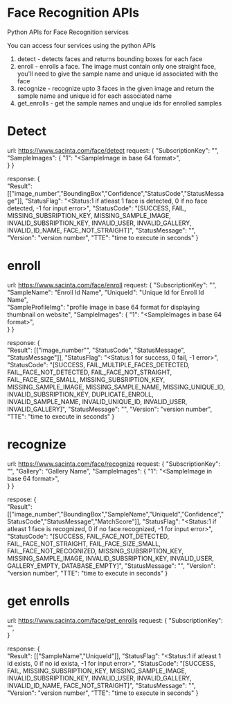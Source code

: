 # Face Recognition APIs
Python APIs for Face Recognition services

You can access four services using the python APIs
1. detect - detects faces and returns bounding boxes for each face
2. enroll - enrolls a face. The image must contain only one straight face, you'll need to give the sample name and unique id associated with the face
3. recognize - recognize upto 3 faces in the given image and return the sample name and unique id for each associated name
4. get_enrolls - get the sample names and unqiue ids for enrolled samples

# Detect
url: https://www.sacinta.com/face/detect
request:
{
    "SubscriptionKey": "<Subscription Key>",
    "SampleImages": {
        "1": "<SampleImage in base 64 format>",        
    }
}

response:
{	
	"Result": [["image_number","BoundingBox","Confidence","StatusCode","StatusMessage"]],
    "StatusFlag": "<Status:1 if atleast 1 face is detected, 0 if no face detected, -1 for input error>",
    "StatusCode": "[SUCCESS, FAIL, MISSING_SUBSRIPTION_KEY, MISSING_SAMPLE_IMAGE, INVALID_SUBSRIPTION_KEY, INVALID_USER, INVALID_GALLERY, INVALID_ID_NAME, FACE_NOT_STRAIGHT]",
    "StatusMessage": "<a message description>",
	"Version": "version number",
	"TTE": "time to execute in seconds"
} 

# enroll
url: https://www.sacinta.com/face/enroll
request:
{
    "SubscriptionKey": "<Subscription Key>",
	"SampleName": "Enroll Id Name",
    "UniqueId": "Unique Id for Enroll Id Name", 	
    "SampleProfileImg": "profile image in base 64 format for displaying thumbnail on website",
    "SampleImages": {
        "1": "<SampleImages in base 64 format>",        
    }
}

response:
{	
	"Result": [["image_number"", "StatusCode", "StatusMessage", "StatusMessage"]],
    "StatusFlag": "<Status:1 for success, 0 fail, -1 error>",
    "StatusCode": "[SUCCESS, FAIL_MULTIPLE_FACES_DETECTED, FAIL_FACE_NOT_DETECTED, FAIL_FACE_NOT_STRAIGHT, FAIL_FACE_SIZE_SMALL, MISSING_SUBSRIPTION_KEY, MISSING_SAMPLE_IMAGE, MISSING_SAMPLE_NAME, MISSING_UNIQUE_ID, INVALID_SUBSRIPTION_KEY, DUPLICATE_ENROLL, INVALID_SAMPLE_NAME, INVALID_UNIQUE_ID, INVALID_USER, INVALID_GALLERY]",
    "StatusMessage": "<a message desccription>",
	"Version": "version number",
	"TTE": "time to execute in seconds"
}

# recognize
url: https://www.sacinta.com/face/recognize
request:
{
    "SubscriptionKey": "<Subscription Key>",
	"Gallery": "Gallery Name",
    "SampleImages": {
        "1": "<SampleImage in base 64 format>",        
    }
}

respose:
{	
	"Result": [["image_number","BoundingBox","SampleName","UniqueId","Confidence","StatusCode","StatusMessage","MatchScore"]],
    "StatusFlag": "<Status:1 if atleast 1 face is recognized, 0 if no face recognized, -1 for input error>",
    "StatusCode": "[SUCCESS, FAIL_FACE_NOT_DETECTED, FAIL_FACE_NOT_STRAIGHT, FAIL_FACE_SIZE_SMALL, FAIL_FACE_NOT_RECOGNIZED, MISSING_SUBSRIPTION_KEY, MISSING_SAMPLE_IMAGE, INVALID_SUBSRIPTION_KEY, INVALID_USER, GALLERY_EMPTY, DATABASE_EMPTY]",
    "StatusMessage": "<a message desccription>",
	"Version": "version number",
	"TTE": "time to execute in seconds"
} 

# get enrolls
url: https://www.sacinta.com/face/get_enrolls
request:
{
    "SubscriptionKey": "<Subscription Key>",    
}

response:
{    
	"Result": [["SampleName","UniqueId"]],
    "StatusFlag": "<Status:1 if atleast 1 id exists, 0 if no id exista, -1 for input error>",
    "StatusCode": "[SUCCESS, FAIL, MISSING_SUBSRIPTION_KEY, MISSING_SAMPLE_IMAGE, INVALID_SUBSRIPTION_KEY, INVALID_USER, INVALID_GALLERY, INVALID_ID_NAME, FACE_NOT_STRAIGHT]",
    "StatusMessage": "<a message desccription>",
	"Version": "version number",
	"TTE": "time to execute in seconds"
}